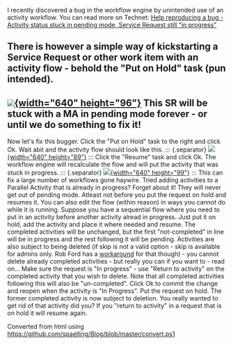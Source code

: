 ﻿I recently discovered a bug in the workflow engine by unintended use of
an activity workflow. You can read more on Technet: [Help reproducing a
bug - Activity status stuck in pending mode, Service Request still \"in
progress\"](http://social.technet.microsoft.com/Forums/lync/en-US/e9733aec-18e0-4d3f-8388-aaec4201f04b/help-reproducing-a-bug-activity-status-stuck-in-pending-mode-service-request-still-in-progress?forum=systemcenterservicemanager)

There is however a simple way of kickstarting a Service Request or other
work item with an activity flow - behold the \"Put on Hold\" task (pun
intended).
  ----------------------------------------------------------------------------------------------------------------------------------------------------------------------------------------------------------------------
  [![](//1.bp.blogspot.com/-rxhhM8yP9Zs/U6wiNGeqxGI/AAAAAAAAC7o/WyBY9ZN1_7Q/s1600/SR_stuck01.PNG){width="640" height="96"}](//1.bp.blogspot.com/-rxhhM8yP9Zs/U6wiNGeqxGI/AAAAAAAAC7o/WyBY9ZN1_7Q/s1600/SR_stuck01.PNG)
  This SR will be stuck with a MA in pending mode forever - or until we do something to fix it!
  ----------------------------------------------------------------------------------------------------------------------------------------------------------------------------------------------------------------------
Now let\'s fix this bugger. Click the \"Put on Hold\" task to the right
and click Ok. Wait abit and the activity flow should look like this.
::: {.separator}
[![](//1.bp.blogspot.com/-NBLGuEcVAfQ/U6wiy0N4Q2I/AAAAAAAAC7w/moPShd105nA/s1600/SR_stuck02.PNG){width="640"
height="89"}](//1.bp.blogspot.com/-NBLGuEcVAfQ/U6wiy0N4Q2I/AAAAAAAAC7w/moPShd105nA/s1600/SR_stuck02.PNG)
:::
Click the \"Resume\" task and click Ok. The workflow engine will
recalculate the flow and will put the activity that was stuck in
progress.
::: {.separator}
[![](//1.bp.blogspot.com/-GweJp58Ye6E/U6wjZrNVjNI/AAAAAAAAC78/lxS6kvSmt80/s1600/SR_stuck03.PNG){width="640"
height="99"}](//1.bp.blogspot.com/-GweJp58Ye6E/U6wjZrNVjNI/AAAAAAAAC78/lxS6kvSmt80/s1600/SR_stuck03.PNG)
:::
This can fix a large number of workflows gone haywire. Tried adding
activities to a Parallel Activity that is already in progress? Forget
about it! They will never get out of pending mode. Atleast not before
you put the request on hold and resumes it.
You can also edit the flow (within reason) in ways you cannot do while
it is running. Suppose you have a sequential flow where you need to put
in an activity before another activity alread in progress. Just put it
on hold, add the activity and place it where needed and resume. The
completed activities will be unchanged, but the first \"not-completed\"
in line will be in progress and the rest following it will be pending.
Activities are also subject to being deleted (if skip is not a valid
option - skip is available for admins only. Rob Ford has a
[workaround](http://gallery.technet.microsoft.com/SCSM-2012-Skip-Activity-5a3a763d)
for that though) - you cannot delete already completed activities - but
really you can if you want to - read on\...
Make sure the request is \"In progress\" - use \"Return to activity\" on
the completed activity that you wish to delete. Note that all completed
activities following this will also be \"un-completed\". Click Ok to
commit the change and reopen when the activity is \"In Progress\". Put
the request on hold. The former completed activity is now subject to
deletion. You really wanted to get rid of that activity did you?
If you \"return to activity\" in a request that is on hold it will
resume again.

Converted from html using https://github.com/spaelling/Blog/blob/master/convert.ps1 

